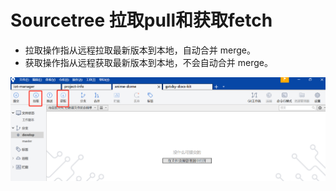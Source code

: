 
# Sourcetree 拉取pull和获取fetch
 
* 拉取操作指从远程拉取最新版本到本地，自动合并 merge。  
* 获取操作指从远程获取最新版本到本地，不会自动合并 merge。  

![](./img/sourcetree/stree_26.jpg)  
